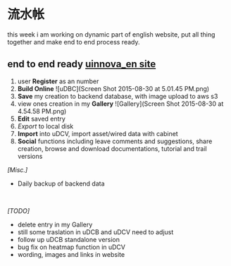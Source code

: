 # 流水帐

this week i am working on dynamic part of english website, put all thing together and make end to end process ready.

## end to end ready [uinnova_en site](http://54.186.219.119:8080)
1. user **Register** as an number   
2. **Build Online**
![uDBC](Screen Shot 2015-08-30 at 5.01.45 PM.png)
3. **Save** my creation to backend database, with image upload to aws s3
4. view ones creation in my **Gallery** 
![Gallery](Screen Shot 2015-08-30 at 4.54.58 PM.png)
5. **Edit** saved entry
6. *Export* to local disk
7. **Import** into uDCV, import asset/wired data with cabinet
8. **Social** functions including leave comments and suggestions, share creation, browse and download documentations, tutorial and trail versions

*[Misc.]* 
- Daily backup of backend data
<br>

*[TODO]* 
- delete entry in my Gallery
- still some traslation in uDCB and uDCV need to adjust
- follow up uDCB standalone version
- bug fix on heatmap function in uDCV 
- wording, images and links in website